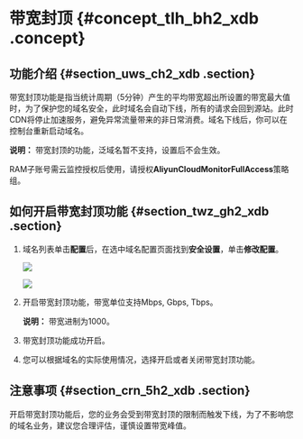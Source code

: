 # 带宽封顶 {#concept_tlh_bh2_xdb .concept}

## 功能介绍 {#section_uws_ch2_xdb .section}

带宽封顶功能是指当统计周期（5分钟）产生的平均带宽超出所设置的带宽最大值时，为了保护您的域名安全，此时域名会自动下线，所有的请求会回到源站。此时CDN将停止加速服务，避免异常流量带来的非日常消费。域名下线后，你可以在控制台重新启动域名。

**说明：** 带宽封顶的功能，泛域名暂不支持，设置后不会生效。

RAM子账号需云监控授权后使用，请授权**AliyunCloudMonitorFullAccess**策略组。

## 如何开启带宽封顶功能 {#section_twz_gh2_xdb .section}

1.  域名列表单击**配置**后，在选中域名配置页面找到**安全设置**，单击**修改配置**。

    ![](http://static-aliyun-doc.oss-cn-hangzhou.aliyuncs.com/assets/img/5175/3434_zh-CN.png)

    ![](http://static-aliyun-doc.oss-cn-hangzhou.aliyuncs.com/assets/img/5175/3435_zh-CN.png)

2.  开启带宽封顶功能，带宽单位支持Mbps, Gbps, Tbps。

    **说明：** 带宽进制为1000。

3.  带宽封顶功能成功开启。
4.  您可以根据域名的实际使用情况，选择开启或者关闭带宽封顶功能。

## 注意事项 {#section_crn_5h2_xdb .section}

开启带宽封顶功能后，您的业务会受到带宽封顶的限制而触发下线，为了不影响您的域名业务，建议您合理评估，谨慎设置带宽峰值。

